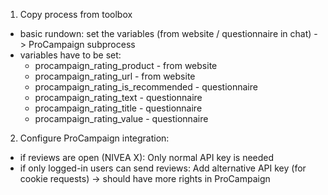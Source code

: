 1. Copy process from toolbox
  - basic rundown: set the variables (from website / questionnaire in chat) -> ProCampaign subprocess
  - variables have to be set:
    - procampaign_rating_product - from website
    - procampaign_rating_url - from website
    - procampaign_rating_is_recommended - questionnaire
    - procampaign_rating_text - questionnaire
    - procampaign_rating_title - questionnaire
    - procampaign_rating_value - questionnaire
2. Configure ProCampaign integration:
  - if reviews are open (NIVEA X): Only normal API key is needed
  - if only logged-in users can send reviews: Add alternative API key (for cookie requests) -> should have more rights in ProCampaign

